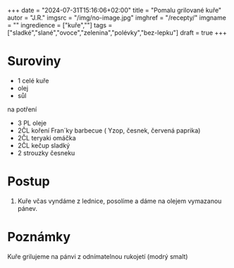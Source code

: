 
+++
date = "2024-07-31T15:16:06+02:00"
title = "Pomalu grilované kuře"
autor = "J.R."
imgsrc = "/img/no-image.jpg"
imghref = "/recepty/"
imgname = ""
ingredience = ["kuře",""]
tags = ["sladké","slané","ovoce","zelenina","polévky","bez-lepku"]
draft = true
+++


# Suroviny
- 1 celé kuře
- olej
- sůl

na potření
- 3 PL oleje
- 2ČL koření Fran´ky barbecue ( Yzop, česnek, červená paprika)
- 2ČL teryaki omáčka
- 2ČL kečup sladký
- 2 strouzky česneku

# Postup
1. Kuře včas vyndáme z lednice, posolíme a dáme na olejem vymazanou pánev.

# Poznámky
Kuře grilujeme na pánvi z odnímatelnou rukojetí (modrý smalt)

<!-- --> 
